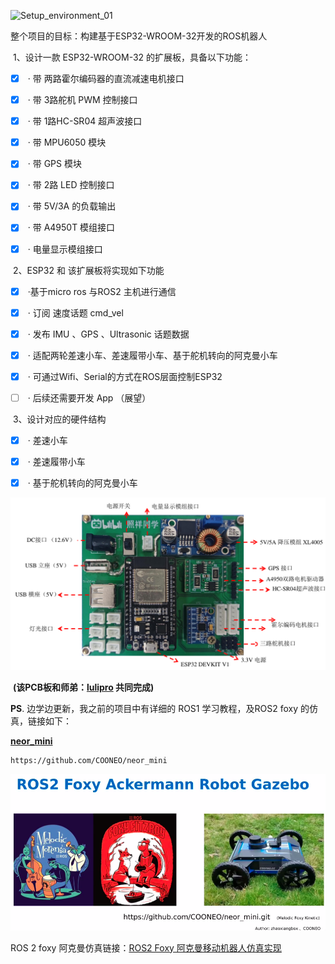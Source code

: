 ![Setup_environment_01](pics/Setup_environment_01.png)

整个项目的目标：构建基于ESP32-WROOM-32开发的ROS机器人

​	1、设计一款 ESP32-WROOM-32 的扩展板，具备以下功能：

- [x] ​		· 带 两路霍尔编码器的直流减速电机接口 

- [x] ​		· 带 3路舵机 PWM 控制接口

- [x] ​		· 带 1路HC-SR04 超声波接口

- [x] ​		· 带 MPU6050 模块

- [x] ​		· 带 GPS 模块

- [x] ​		· 带 2路 LED 控制接口

- [x] ​		· 带 5V/3A 的负载输出

- [x] ​		· 带 A4950T 模组接口

- [x] ​		· 电量显示模组接口


​	2、ESP32 和 该扩展板将实现如下功能

- [x] ​		·基于micro ros 与ROS2 主机进行通信

- [x] ​		· 订阅 速度话题 cmd_vel 

- [x] ​		· 发布 IMU 、GPS 、Ultrasonic 话题数据

- [x] ​		· 适配两轮差速小车、差速履带小车、基于舵机转向的阿克曼小车

- [x] ​		· 可通过Wifi、Serial的方式在ROS层面控制ESP32

- [ ] ​		· 后续还需要开发 App （展望）


​	3、设计对应的硬件结构

- [x] ​		· 差速小车

- [x] ​		· 差速履带小车

- [x] ​		· 基于舵机转向的阿克曼小车



![ESP32_ROS2_Extend_Board](pics/ESP32_ROS2_Extend_Board.png)

​                                                                                                                                  **(该PCB板和师弟：[lulipro](https://github.com/lulipro) 共同完成)**



**PS**. 边学边更新，我之前的项目中有详细的 ROS1 学习教程，及ROS2 foxy 的仿真，链接如下：

**[neor_mini](https://github.com/COONEO/neor_mini)** 

```
https://github.com/COONEO/neor_mini
```

![neor_mini_page](pics/neor_mini_page.png)

ROS 2 foxy 阿克曼仿真链接：[ROS2 Foxy 阿克曼移动机器人仿真实现](https://www.bilibili.com/video/BV1Za41137Ev/)

